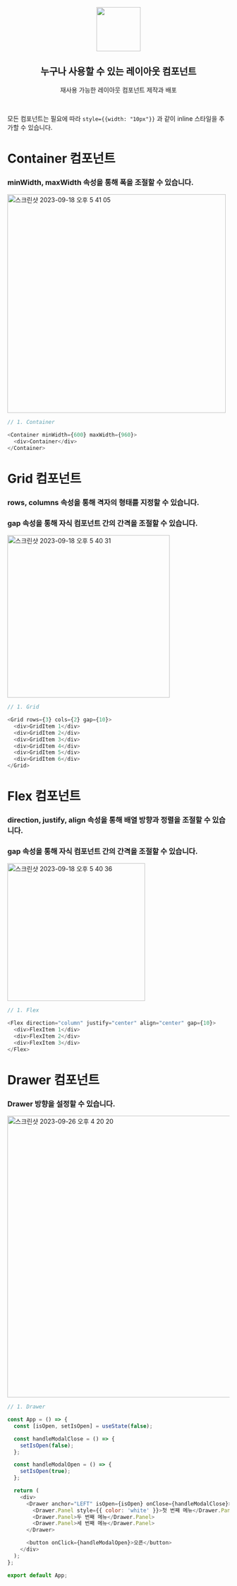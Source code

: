 <p align="middle" >
  <img width="100px;" src="https://em-content.zobj.net/source/skype/289/straight-ruler_1f4cf.png"/>
</p>
<h2 align="middle">누구나 사용할 수 있는 레이아웃 컴포넌트</h2>
<p align="middle">재사용 가능한 레이아웃 컴포넌트 제작과 배포</p>
<br/>

모든 컴포넌트는 필요에 따라 `style={{width: "10px"}}` 과 같이 inline 스타일을 추가할 수 있습니다.

# Container 컴포넌트

### minWidth, maxWidth 속성을 통해 폭을 조절할 수 있습니다.

<img width="495" alt="스크린샷 2023-09-18 오후 5 41 05" src="https://github.com/gyeongza/layout-component/assets/62369936/d169cf6f-738e-4f83-90b0-b741b3a7afb5">

```javascript
// 1. Container

<Container minWidth={600} maxWidth={960}>
  <div>Container</div>
</Container>
```

# Grid 컴포넌트

### rows, columns 속성을 통해 격자의 형태를 지정할 수 있습니다.

### gap 속성을 통해 자식 컴포넌트 간의 간격을 조절할 수 있습니다.

<img width="368" alt="스크린샷 2023-09-18 오후 5 40 31" src="https://github.com/gyeongza/layout-component/assets/62369936/9a8b5bf2-f1c0-44c4-816c-a0d7d350b343">

```javascript
// 1. Grid

<Grid rows={3} cols={2} gap={10}>
  <div>GridItem 1</div>
  <div>GridItem 2</div>
  <div>GridItem 3</div>
  <div>GridItem 4</div>
  <div>GridItem 5</div>
  <div>GridItem 6</div>
</Grid>
```

# Flex 컴포넌트

### direction, justify, align 속성을 통해 배열 방향과 정렬을 조절할 수 있습니다.

### gap 속성을 통해 자식 컴포넌트 간의 간격을 조절할 수 있습니다.

<img width="312" alt="스크린샷 2023-09-18 오후 5 40 36" src="https://github.com/gyeongza/layout-component/assets/62369936/ad9411b2-8515-44d9-bd59-64661426ccf5">

```javascript
// 1. Flex

<Flex direction="column" justify="center" align="center" gap={10}>
  <div>FlexItem 1</div>
  <div>FlexItem 2</div>
  <div>FlexItem 3</div>
</Flex>
```

# Drawer 컴포넌트

### Drawer 방향을 설정할 수 있습니다.

<img width="638" alt="스크린샷 2023-09-26 오후 4 20 20" src="https://github.com/gyeongza/layout-component/assets/62369936/aa0fb6c5-0654-4ac2-b90c-433cd9b177d2">

```javascript
// 1. Drawer

const App = () => {
  const [isOpen, setIsOpen] = useState(false);

  const handleModalClose = () => {
    setIsOpen(false);
  };

  const handleModalOpen = () => {
    setIsOpen(true);
  };

  return (
    <div>
      <Drawer anchor="LEFT" isOpen={isOpen} onClose={handleModalClose}>
        <Drawer.Panel style={{ color: 'white' }}>첫 번째 메뉴</Drawer.Panel>
        <Drawer.Panel>두 번째 메뉴</Drawer.Panel>
        <Drawer.Panel>세 번째 메뉴</Drawer.Panel>
      </Drawer>

      <button onClick={handleModalOpen}>오픈</button>
    </div>
  );
};

export default App;
```
